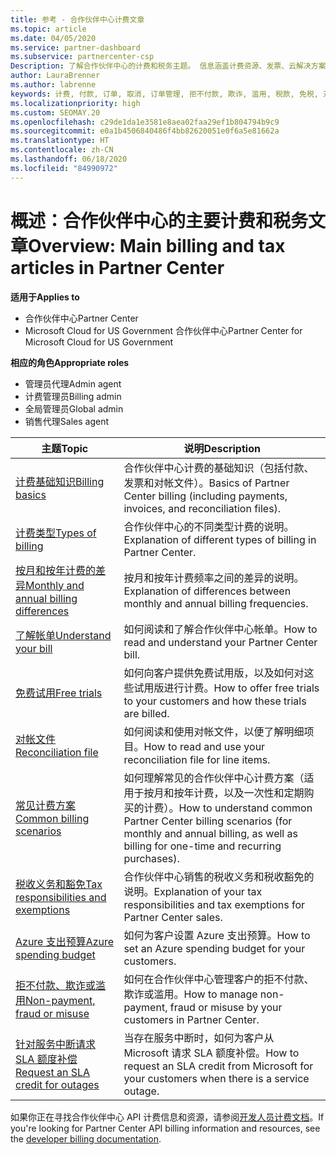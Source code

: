 ```yaml
---
title: 参考 - 合作伙伴中心计费文章
ms.topic: article
ms.date: 04/05/2020
ms.service: partner-dashboard
ms.subservice: partnercenter-csp
Description: 了解合作伙伴中心的计费和税务主题。 信息涵盖计费资源、发票、云解决方案提供商计费和税款。
author: LauraBrenner
ms.author: labrenne
keywords: 计费, 付款, 订单, 取消, 订单管理, 拒不付款, 欺诈, 滥用, 税款, 免税, 对帐文件
ms.localizationpriority: high
ms.custom: SEOMAY.20
ms.openlocfilehash: c29de1da1e3581e8aea02faa29ef1b804794b9c9
ms.sourcegitcommit: e0a1b4506840486f4bb82620051e0f6a5e81662a
ms.translationtype: HT
ms.contentlocale: zh-CN
ms.lasthandoff: 06/18/2020
ms.locfileid: "84990972"
---
```

# <a name="overview-main-billing-and-tax-articles-in-partner-center"></a><span data-ttu-id="04210-105">概述：合作伙伴中心的主要计费和税务文章</span><span class="sxs-lookup"><span data-stu-id="04210-105">Overview: Main billing and tax articles in Partner Center</span></span>

<span data-ttu-id="04210-106">**适用于**</span><span class="sxs-lookup"><span data-stu-id="04210-106">**Applies to**</span></span>

- <span data-ttu-id="04210-107">合作伙伴中心</span><span class="sxs-lookup"><span data-stu-id="04210-107">Partner Center</span></span>
- <span data-ttu-id="04210-108">Microsoft Cloud for US Government 合作伙伴中心</span><span class="sxs-lookup"><span data-stu-id="04210-108">Partner Center for Microsoft Cloud for US Government</span></span>

<span data-ttu-id="04210-109">**相应的角色**</span><span class="sxs-lookup"><span data-stu-id="04210-109">**Appropriate roles**</span></span>

- <span data-ttu-id="04210-110">管理员代理</span><span class="sxs-lookup"><span data-stu-id="04210-110">Admin agent</span></span>
- <span data-ttu-id="04210-111">计费管理员</span><span class="sxs-lookup"><span data-stu-id="04210-111">Billing admin</span></span>
- <span data-ttu-id="04210-112">全局管理员</span><span class="sxs-lookup"><span data-stu-id="04210-112">Global admin</span></span>
- <span data-ttu-id="04210-113">销售代理</span><span class="sxs-lookup"><span data-stu-id="04210-113">Sales agent</span></span>

| <span data-ttu-id="04210-114">主题</span><span class="sxs-lookup"><span data-stu-id="04210-114">Topic</span></span> | <span data-ttu-id="04210-115">说明</span><span class="sxs-lookup"><span data-stu-id="04210-115">Description</span></span> |
| ----- | ----------- |
| [<span data-ttu-id="04210-116">计费基础知识</span><span class="sxs-lookup"><span data-stu-id="04210-116">Billing basics</span></span>](billing-basics.md) | <span data-ttu-id="04210-117">合作伙伴中心计费的基础知识（包括付款、发票和对帐文件）。</span><span class="sxs-lookup"><span data-stu-id="04210-117">Basics of Partner Center billing (including payments, invoices, and reconciliation files).</span></span> |
| [<span data-ttu-id="04210-118">计费类型</span><span class="sxs-lookup"><span data-stu-id="04210-118">Types of billing</span></span>](billing-different-types.md) | <span data-ttu-id="04210-119">合作伙伴中心的不同类型计费的说明。</span><span class="sxs-lookup"><span data-stu-id="04210-119">Explanation of different types of billing in Partner Center.</span></span> |
| [<span data-ttu-id="04210-120">按月和按年计费的差异</span><span class="sxs-lookup"><span data-stu-id="04210-120">Monthly and annual billing differences</span></span>](billing-annual-monthly.md) | <span data-ttu-id="04210-121">按月和按年计费频率之间的差异的说明。</span><span class="sxs-lookup"><span data-stu-id="04210-121">Explanation of differences between monthly and annual billing frequencies.</span></span> |
| [<span data-ttu-id="04210-122">了解帐单</span><span class="sxs-lookup"><span data-stu-id="04210-122">Understand your bill</span></span>](read-your-bill.md) | <span data-ttu-id="04210-123">如何阅读和了解合作伙伴中心帐单。</span><span class="sxs-lookup"><span data-stu-id="04210-123">How to read and understand your Partner Center bill.</span></span> |
| [<span data-ttu-id="04210-124">免费试用</span><span class="sxs-lookup"><span data-stu-id="04210-124">Free trials</span></span>](offer-your-customers-trials-of-microsoft-products.md) | <span data-ttu-id="04210-125">如何向客户提供免费试用版，以及如何对这些试用版进行计费。</span><span class="sxs-lookup"><span data-stu-id="04210-125">How to offer free trials to your customers and how these trials are billed.</span></span> |
| [<span data-ttu-id="04210-126">对帐文件</span><span class="sxs-lookup"><span data-stu-id="04210-126">Reconciliation file</span></span>](use-the-reconciliation-files.md) | <span data-ttu-id="04210-127">如何阅读和使用对帐文件，以便了解明细项目。</span><span class="sxs-lookup"><span data-stu-id="04210-127">How to read and use your reconciliation file for line items.</span></span> |
| [<span data-ttu-id="04210-128">常见计费方案</span><span class="sxs-lookup"><span data-stu-id="04210-128">Common billing scenarios</span></span>](common-billing-scenarios.md) | <span data-ttu-id="04210-129">如何理解常见的合作伙伴中心计费方案（适用于按月和按年计费，以及一次性和定期购买的计费）。</span><span class="sxs-lookup"><span data-stu-id="04210-129">How to understand common Partner Center billing scenarios (for monthly and annual billing, as well as billing for one-time and recurring purchases).</span></span> |
| [<span data-ttu-id="04210-130">税收义务和豁免</span><span class="sxs-lookup"><span data-stu-id="04210-130">Tax responsibilities and exemptions</span></span>](tax-and-tax-exemptions.md) | <span data-ttu-id="04210-131">合作伙伴中心销售的税收义务和税收豁免的说明。</span><span class="sxs-lookup"><span data-stu-id="04210-131">Explanation of your tax responsibilities and tax exemptions for Partner Center sales.</span></span> |
| [<span data-ttu-id="04210-132">Azure 支出预算</span><span class="sxs-lookup"><span data-stu-id="04210-132">Azure spending budget</span></span>](set-an-azure-spending-budget-for-your-customers.md) | <span data-ttu-id="04210-133">如何为客户设置 Azure 支出预算。</span><span class="sxs-lookup"><span data-stu-id="04210-133">How to set an Azure spending budget for your customers.</span></span> |
| [<span data-ttu-id="04210-134">拒不付款、欺诈或滥用</span><span class="sxs-lookup"><span data-stu-id="04210-134">Non-payment, fraud or misuse</span></span>](non-payment--fraud--or-misuse.md) | <span data-ttu-id="04210-135">如何在合作伙伴中心管理客户的拒不付款、欺诈或滥用。</span><span class="sxs-lookup"><span data-stu-id="04210-135">How to manage non-payment, fraud or misuse by your customers in Partner Center.</span></span> |
| [<span data-ttu-id="04210-136">针对服务中断请求 SLA 额度补偿</span><span class="sxs-lookup"><span data-stu-id="04210-136">Request an SLA credit for outages</span></span>](request-credit.md) | <span data-ttu-id="04210-137">当存在服务中断时，如何为客户从 Microsoft 请求 SLA 额度补偿。</span><span class="sxs-lookup"><span data-stu-id="04210-137">How to request an SLA credit from Microsoft for your customers when there is a service outage.</span></span> |

<span data-ttu-id="04210-138">如果你正在寻找合作伙伴中心 API 计费信息和资源，请参阅[开发人员计费文档](https://docs.microsoft.com/partner-center/develop/manage-billing)。</span><span class="sxs-lookup"><span data-stu-id="04210-138">If you're looking for Partner Center API billing information and resources, see the [developer billing documentation](https://docs.microsoft.com/partner-center/develop/manage-billing).</span></span>
